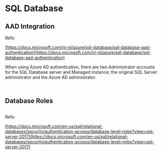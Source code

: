 # SQL Database

## AAD Integration

Refs:

[https://docs.microsoft.com/nl-nl/azure/sql-database/sql-database-aad-authentication](https://docs.microsoft.com/nl-nl/azure/sql-database/sql-database-aad-authentication)

When using Azure AD authentication, there are two Administrator accounts for the SQL Database server and Managed Instance; the original SQL Server administrator and the Azure AD administrator.

```![](<../../.gitbook/assets/image (2).png>)
```
```![](<../../.gitbook/assets/image (20).png>)
```
## Database Roles

```![](<../../.gitbook/assets/image (23).png>)
```
Refs:

[https://docs.microsoft.com/en-us/sql/relational-databases/security/authentication-access/database-level-roles?view=sql-server-2017](https://docs.microsoft.com/en-us/sql/relational-databases/security/authentication-access/database-level-roles?view=sql-server-2017)
